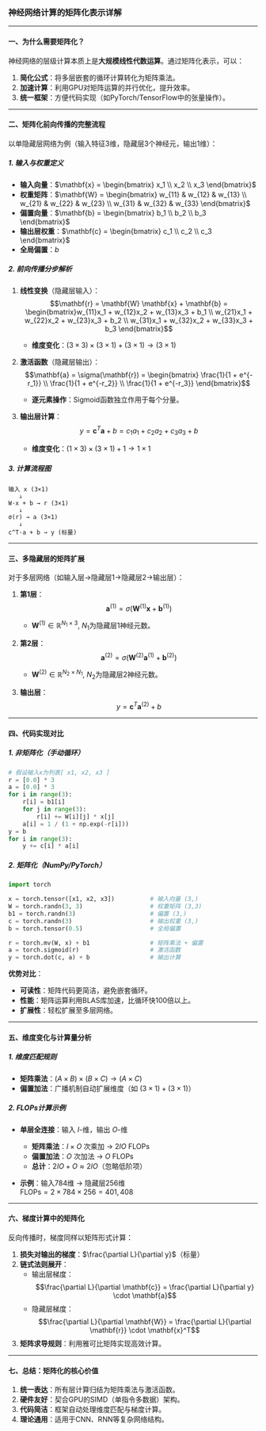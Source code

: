 ### **神经网络计算的矩阵化表示详解**

---

#### **一、为什么需要矩阵化？**
神经网络的层级计算本质上是**大规模线性代数运算**。通过矩阵化表示，可以：
1. **简化公式**：将多层嵌套的循环计算转化为矩阵乘法。
2. **加速计算**：利用GPU对矩阵运算的并行优化，提升效率。
3. **统一框架**：方便代码实现（如PyTorch/TensorFlow中的张量操作）。

---

#### **二、矩阵化前向传播的完整流程**
以单隐藏层网络为例（输入特征3维，隐藏层3个神经元，输出1维）：

##### **1. 输入与权重定义**
- **输入向量**：$\mathbf{x} = \begin{bmatrix} x_1 \\ x_2 \\ x_3 \end{bmatrix}$
- **权重矩阵**：$\mathbf{W} = \begin{bmatrix} w_{11} & w_{12} & w_{13} \\ w_{21} & w_{22} & w_{23} \\ w_{31} & w_{32} & w_{33} \end{bmatrix}$
- **偏置向量**：$\mathbf{b} = \begin{bmatrix} b_1 \\ b_2 \\ b_3 \end{bmatrix}$
- **输出层权重**：$\mathbf{c} = \begin{bmatrix} c_1 \\ c_2 \\ c_3 \end{bmatrix}$
- **全局偏置**：$b$

##### **2. 前向传播分步解析**
1. **线性变换**（隐藏层输入）：  
   $$\mathbf{r} = \mathbf{W} \mathbf{x} + \mathbf{b} = \begin{bmatrix}w_{11}x_1 + w_{12}x_2 + w_{13}x_3 + b_1 \\ w_{21}x_1 + w_{22}x_2 + w_{23}x_3 + b_2 \\ w_{31}x_1 + w_{32}x_2 + w_{33}x_3 + b_3 \end{bmatrix}$$
   - **维度变化**：$(3 \times 3) \times (3 \times 1) + (3 \times 1) \to (3 \times 1)$

2. **激活函数**（隐藏层输出）：  
   $$\mathbf{a} = \sigma(\mathbf{r}) = \begin{bmatrix} \frac{1}{1 + e^{-r_1}} \\ \frac{1}{1 + e^{-r_2}} \\ \frac{1}{1 + e^{-r_3}} \end{bmatrix}$$
   - **逐元素操作**：Sigmoid函数独立作用于每个分量。

3. **输出层计算**：  
   $$y = \mathbf{c}^T \mathbf{a} + b = c_1 a_1 + c_2 a_2 + c_3 a_3 + b$$
   - **维度变化**：$(1 \times 3) \times (3 \times 1) + 1 \to 1 \times 1$

##### **3. 计算流程图**
```plaintext
输入 x (3×1)
   ↓
W·x + b → r (3×1)
   ↓
σ(r) → a (3×1)
   ↓
c^T·a + b → y (标量)
```

---

#### **三、多隐藏层的矩阵扩展**
对于多层网络（如输入层→隐藏层1→隐藏层2→输出层）：
1. **第1层**：  
   $$\mathbf{a}^{(1)} = \sigma(\mathbf{W}^{(1)} \mathbf{x} + \mathbf{b}^{(1)})$$
   - $\mathbf{W}^{(1)} \in \mathbb{R}^{N_1 \times 3}$, $N_1$为隐藏层1神经元数。

2. **第2层**：  
   $$\mathbf{a}^{(2)} = \sigma(\mathbf{W}^{(2)} \mathbf{a}^{(1)} + \mathbf{b}^{(2)})$$
   - $\mathbf{W}^{(2)} \in \mathbb{R}^{N_2 \times N_1}$, $N_2$为隐藏层2神经元数。

3. **输出层**：  
   $$y = \mathbf{c}^T \mathbf{a}^{(2)} + b$$

---

#### **四、代码实现对比**
##### **1. 非矩阵化（手动循环）**
```python
# 假设输入x为列表[ x1, x2, x3 ]
r = [0.0] * 3
a = [0.0] * 3
for i in range(3):
    r[i] = b1[i]
    for j in range(3):
        r[i] += W[i][j] * x[j]
    a[i] = 1 / (1 + np.exp(-r[i]))
y = b
for i in range(3):
    y += c[i] * a[i]
```

##### **2. 矩阵化（NumPy/PyTorch）**
```python
import torch

x = torch.tensor([x1, x2, x3])          # 输入向量 (3,)
W = torch.randn(3, 3)                   # 权重矩阵 (3,3)
b1 = torch.randn(3)                     # 偏置 (3,)
c = torch.randn(3)                      # 输出权重 (3,)
b = torch.tensor(0.5)                   # 全局偏置

r = torch.mv(W, x) + b1                 # 矩阵乘法 + 偏置
a = torch.sigmoid(r)                    # 激活函数
y = torch.dot(c, a) + b                 # 输出计算
```

**优势对比**：
- **可读性**：矩阵代码更简洁，避免嵌套循环。
- **性能**：矩阵运算利用BLAS库加速，比循环快100倍以上。
- **扩展性**：轻松扩展至多层网络。

---

#### **五、维度变化与计算量分析**
##### **1. 维度匹配规则**
- **矩阵乘法**：$(A \times B) \times (B \times C) \to (A \times C)$
- **偏置加法**：广播机制自动扩展维度（如 $(3 \times 1) + (3 \times 1)$）

##### **2. FLOPs计算示例**
- **单层全连接**：输入 $I$-维，输出 $O$-维  
  - **矩阵乘法**：$I \times O$ 次乘加 → $2IO$ FLOPs  
  - **偏置加法**：$O$ 次加法 → $O$ FLOPs  
  - **总计**：$2IO + O \approx 2IO$（忽略低阶项）

- **示例**：输入784维 → 隐藏层256维  
  $\text{FLOPs} = 2 \times 784 \times 256 = 401,408$

---

#### **六、梯度计算中的矩阵化**
反向传播时，梯度同样以矩阵形式计算：
1. **损失对输出的梯度**：$\frac{\partial L}{\partial y}$（标量）
2. **链式法则展开**：
   - 输出层梯度：$$\frac{\partial L}{\partial \mathbf{c}} = \frac{\partial L}{\partial y} \cdot \mathbf{a}$$
   - 隐藏层梯度：$$\frac{\partial L}{\partial \mathbf{W}} = \frac{\partial L}{\partial \mathbf{r}} \cdot \mathbf{x}^T$$
1. **矩阵求导规则**：利用雅可比矩阵实现高效计算。

---

#### **七、总结：矩阵化的核心价值**
1. **统一表达**：所有层计算归结为矩阵乘法与激活函数。
2. **硬件友好**：契合GPU的SIMD（单指令多数据）架构。
3. **代码简洁**：框架自动处理维度匹配与梯度计算。
4. **理论通用**：适用于CNN、RNN等复杂网络结构。